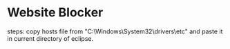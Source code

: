 # Website Blocker
steps:
copy hosts file from "C:\Windows\System32\drivers\etc" 
and paste it in current directory of eclipse.
